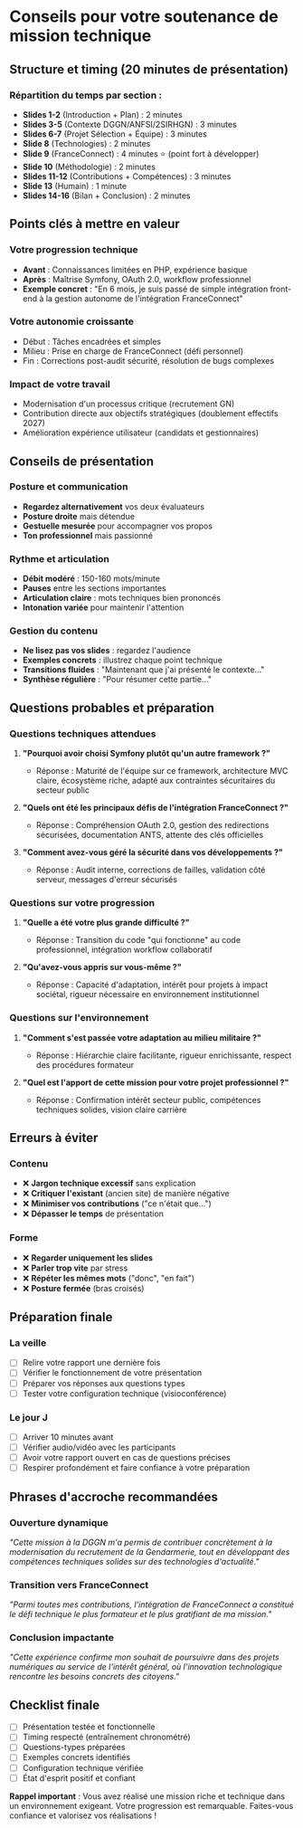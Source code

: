 # Conseils pour votre soutenance de mission technique

## Structure et timing (20 minutes de présentation)

### Répartition du temps par section :
- **Slides 1-2** (Introduction + Plan) : 2 minutes
- **Slides 3-5** (Contexte DGGN/ANFSI/2SIRHGN) : 3 minutes 
- **Slides 6-7** (Projet Sélection + Équipe) : 3 minutes
- **Slide 8** (Technologies) : 2 minutes
- **Slide 9** (FranceConnect) : 4 minutes ⭐ (point fort à développer)
- **Slide 10** (Méthodologie) : 2 minutes
- **Slides 11-12** (Contributions + Compétences) : 3 minutes
- **Slide 13** (Humain) : 1 minute
- **Slides 14-16** (Bilan + Conclusion) : 2 minutes

## Points clés à mettre en valeur

### Votre progression technique
- **Avant** : Connaissances limitées en PHP, expérience basique
- **Après** : Maîtrise Symfony, OAuth 2.0, workflow professionnel
- **Exemple concret** : "En 6 mois, je suis passé de simple intégration front-end à la gestion autonome de l'intégration FranceConnect"

### Votre autonomie croissante
- Début : Tâches encadrées et simples
- Milieu : Prise en charge de FranceConnect (défi personnel)
- Fin : Corrections post-audit sécurité, résolution de bugs complexes

### Impact de votre travail
- Modernisation d'un processus critique (recrutement GN)
- Contribution directe aux objectifs stratégiques (doublement effectifs 2027)
- Amélioration expérience utilisateur (candidats et gestionnaires)

## Conseils de présentation

### Posture et communication
- **Regardez alternativement** vos deux évaluateurs
- **Posture droite** mais détendue
- **Gestuelle mesurée** pour accompagner vos propos
- **Ton professionnel** mais passionné

### Rythme et articulation
- **Débit modéré** : 150-160 mots/minute
- **Pauses** entre les sections importantes
- **Articulation claire** : mots techniques bien prononcés
- **Intonation variée** pour maintenir l'attention

### Gestion du contenu
- **Ne lisez pas vos slides** : regardez l'audience
- **Exemples concrets** : illustrez chaque point technique
- **Transitions fluides** : "Maintenant que j'ai présenté le contexte..."
- **Synthèse régulière** : "Pour résumer cette partie..."

## Questions probables et préparation

### Questions techniques attendues
1. **"Pourquoi avoir choisi Symfony plutôt qu'un autre framework ?"**
   - Réponse : Maturité de l'équipe sur ce framework, architecture MVC claire, écosystème riche, adapté aux contraintes sécuritaires du secteur public

2. **"Quels ont été les principaux défis de l'intégration FranceConnect ?"**
   - Réponse : Compréhension OAuth 2.0, gestion des redirections sécurisées, documentation ANTS, attente des clés officielles

3. **"Comment avez-vous géré la sécurité dans vos développements ?"**
   - Réponse : Audit interne, corrections de failles, validation côté serveur, messages d'erreur sécurisés

### Questions sur votre progression
1. **"Quelle a été votre plus grande difficulté ?"**
   - Réponse : Transition du code "qui fonctionne" au code professionnel, intégration workflow collaboratif

2. **"Qu'avez-vous appris sur vous-même ?"**
   - Réponse : Capacité d'adaptation, intérêt pour projets à impact sociétal, rigueur nécessaire en environnement institutionnel

### Questions sur l'environnement
1. **"Comment s'est passée votre adaptation au milieu militaire ?"**
   - Réponse : Hiérarchie claire facilitante, rigueur enrichissante, respect des procédures formateur

2. **"Quel est l'apport de cette mission pour votre projet professionnel ?"**
   - Réponse : Confirmation intérêt secteur public, compétences techniques solides, vision claire carrière

## Erreurs à éviter

### Contenu
- ❌ **Jargon technique excessif** sans explication
- ❌ **Critiquer l'existant** (ancien site) de manière négative
- ❌ **Minimiser vos contributions** ("ce n'était que...")
- ❌ **Dépasser le temps** de présentation

### Forme
- ❌ **Regarder uniquement les slides**
- ❌ **Parler trop vite** par stress
- ❌ **Répéter les mêmes mots** ("donc", "en fait")
- ❌ **Posture fermée** (bras croisés)

## Préparation finale

### La veille
- [ ] Relire votre rapport une dernière fois
- [ ] Vérifier le fonctionnement de votre présentation
- [ ] Préparer vos réponses aux questions types
- [ ] Tester votre configuration technique (visioconférence)

### Le jour J
- [ ] Arriver 10 minutes avant
- [ ] Vérifier audio/vidéo avec les participants
- [ ] Avoir votre rapport ouvert en cas de questions précises
- [ ] Respirer profondément et faire confiance à votre préparation

## Phrases d'accroche recommandées

### Ouverture dynamique
*"Cette mission à la DGGN m'a permis de contribuer concrètement à la modernisation du recrutement de la Gendarmerie, tout en développant des compétences techniques solides sur des technologies d'actualité."*

### Transition vers FranceConnect
*"Parmi toutes mes contributions, l'intégration de FranceConnect a constitué le défi technique le plus formateur et le plus gratifiant de ma mission."*

### Conclusion impactante
*"Cette expérience confirme mon souhait de poursuivre dans des projets numériques au service de l'intérêt général, où l'innovation technologique rencontre les besoins concrets des citoyens."*

## Checklist finale

- [ ] Présentation testée et fonctionnelle
- [ ] Timing respecté (entraînement chronométré)
- [ ] Questions-types préparées
- [ ] Exemples concrets identifiés
- [ ] Configuration technique vérifiée
- [ ] État d'esprit positif et confiant

**Rappel important** : Vous avez réalisé une mission riche et technique dans un environnement exigeant. Votre progression est remarquable. Faites-vous confiance et valorisez vos réalisations !